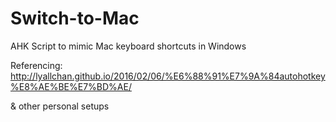 # Switch-to-Mac
AHK Script to mimic Mac keyboard shortcuts in Windows

Referencing: http://lyallchan.github.io/2016/02/06/%E6%88%91%E7%9A%84autohotkey%E8%AE%BE%E7%BD%AE/

& other personal setups
